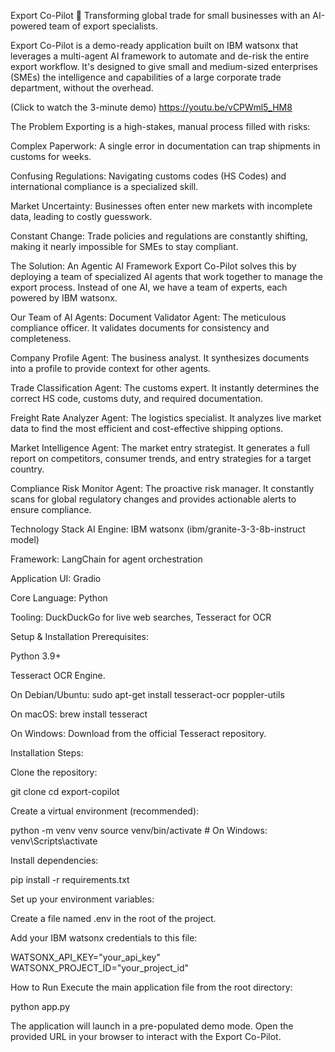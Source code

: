 Export Co-Pilot 🚀 Transforming global trade for small businesses with an AI-powered team of export specialists.

Export Co-Pilot is a demo-ready application built on IBM watsonx that leverages a multi-agent AI framework to automate and de-risk the entire export workflow. It's designed to give small and medium-sized enterprises (SMEs) the intelligence and capabilities of a large corporate trade department, without the overhead.

(Click to watch the 3-minute demo) https://youtu.be/vCPWml5_HM8

The Problem Exporting is a high-stakes, manual process filled with risks:

Complex Paperwork: A single error in documentation can trap shipments in customs for weeks.

Confusing Regulations: Navigating customs codes (HS Codes) and international compliance is a specialized skill.

Market Uncertainty: Businesses often enter new markets with incomplete data, leading to costly guesswork.

Constant Change: Trade policies and regulations are constantly shifting, making it nearly impossible for SMEs to stay compliant.

The Solution: An Agentic AI Framework Export Co-Pilot solves this by deploying a team of specialized AI agents that work together to manage the export process. Instead of one AI, we have a team of experts, each powered by IBM watsonx.

Our Team of AI Agents: Document Validator Agent: The meticulous compliance officer. It validates documents for consistency and completeness.

Company Profile Agent: The business analyst. It synthesizes documents into a profile to provide context for other agents.

Trade Classification Agent: The customs expert. It instantly determines the correct HS code, customs duty, and required documentation.

Freight Rate Analyzer Agent: The logistics specialist. It analyzes live market data to find the most efficient and cost-effective shipping options.

Market Intelligence Agent: The market entry strategist. It generates a full report on competitors, consumer trends, and entry strategies for a target country.

Compliance Risk Monitor Agent: The proactive risk manager. It constantly scans for global regulatory changes and provides actionable alerts to ensure compliance.

Technology Stack AI Engine: IBM watsonx (ibm/granite-3-3-8b-instruct model)

Framework: LangChain for agent orchestration

Application UI: Gradio

Core Language: Python

Tooling: DuckDuckGo for live web searches, Tesseract for OCR

Setup & Installation Prerequisites:

Python 3.9+

Tesseract OCR Engine.

On Debian/Ubuntu: sudo apt-get install tesseract-ocr poppler-utils

On macOS: brew install tesseract

On Windows: Download from the official Tesseract repository.

Installation Steps:

Clone the repository:

git clone cd export-copilot

Create a virtual environment (recommended):

python -m venv venv source venv/bin/activate # On Windows: venv\Scripts\activate

Install dependencies:

pip install -r requirements.txt

Set up your environment variables:

Create a file named .env in the root of the project.

Add your IBM watsonx credentials to this file:

WATSONX_API_KEY="your_api_key" WATSONX_PROJECT_ID="your_project_id"

How to Run Execute the main application file from the root directory:

python app.py

The application will launch in a pre-populated demo mode. Open the provided URL in your browser to interact with the Export Co-Pilot.
